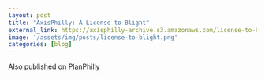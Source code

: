 ```yaml
---
layout: post
title: "AxisPhilly: A License to Blight"
external_link: https://axisphilly-archive.s3.amazonaws.com/license-to-blight/index.html
image: '/assets/img/posts/license-to-blight.png'
categories: [blog]
---
```


Also published on PlanPhilly